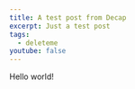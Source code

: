 ```yaml
---
title: A test post from Decap
excerpt: Just a test post
tags:
  - deleteme
youtube: false
---
```

Hello world!
